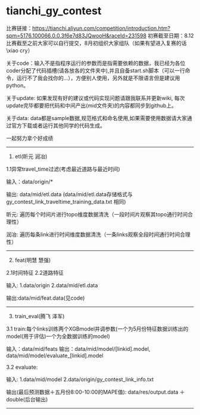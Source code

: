 # tianchi_gy_contest
比赛链接：https://tianchi.aliyun.com/competition/introduction.htm?spm=5176.100066.0.0.3f6e7d83JQwooH&raceId=231598
初赛截至日期：8.12
比赛截至之前大家可以自行提交，8月初组织大家组队（如果有望进入复赛的话\xiao cry）

关于code：输入不是指程序运行的参数而是指需要依赖的数据，我已经为各位coder分配了代码插槽(请各放各的文件夹中),并且自备start.sh脚本（可以一行命令，运行不了我会找你的...），方便别人使用，另外就是不限语言但是建议用python。

关于update: 如果发现有好的建议或代码实现问题请跟我联系并更新wiki, 每次update完毕都要把代码和中间产出(mid文件夹)的内容都同步到github上。

关于data: data都是sample数据,规范格式和命名使用,如果需要使用数据请大家通过官方下载或者运行其他同学的代码生成。

一起努力拿个好成绩

***

1. etl(昕元 润冶)

1.1异常travel_time过滤(考虑最近道路与最近时间)

输入：data/origin/*

输出: data/mid/etl.data
(data/mid/etl.data存储格式与gy_contest_link_traveltime_training_data.txt 相同)

昕元: 遍历每个时间片进行topo维度数据清洗（一段时间片观察其topo通行时间合理性）

润冶: 遍历每条link进行时间维度数据清洗（一条links观察全段时间通行时间合理性）

***

2. feat(明慧 慧强)

2.1时间特征
2.2道路特征

输入:
1.data/origin
2.data/mid/etl.data

输出:data/mid/feat.data(见code)


***

3. train_eval(腾飞 泽军)

3.1 train:每个links训练两个XGBmodel并调参数(一个为5月份特征数据训练出的model(用于评估)一个为全数据训练的model)

输入：data/mid/feats
输出：data/mid/model/[linkid].model, data/mid/model/evaluate_[linkid].model

3.2 evaluate:

输入: 1.data/mid/model 2.data/origin/gy_contest_link_info.txt

输出(最后预测数据＋五月份8:00-10:00的MAPE值): data/res/output.data ＋ double(后台输出)

***





